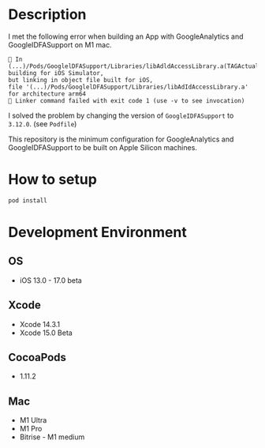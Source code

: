# Description
I met the following error when building an App with GoogleAnalytics and GoogleIDFASupport on M1 mac.
```
🔴 In (...)/Pods/GooglelDFASupport/Libraries/libAdldAccessLibrary.a(TAGActualAddAccess.o),
building for iOS Simulator, 
but linking in object file built for iOS, 
file '(...)/Pods/GooglelDFASupport/Libraries/libAdIdAccessLibrary.a' 
for architecture arm64
🔴 Linker command failed with exit code 1 (use -v to see invocation)
```

 I solved the problem by changing the version of `GoogleIDFASupport` to `3.12.0`. (see `Podfile`)

 This repository is the minimum configuration for GoogleAnalytics and GoogleIDFASupport to be built on Apple Silicon machines.


# How to setup
```sh
pod install
```

# Development Environment
## OS
* iOS 13.0 - 17.0 beta

## Xcode
* Xcode 14.3.1
* Xcode 15.0 Beta

## CocoaPods
* 1.11.2

## Mac
* M1 Ultra
* M1 Pro
* Bitrise - M1 medium
